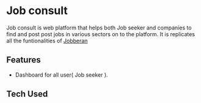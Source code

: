 # Job consult 
Job consult is web platform that helps both Job seeker and companies to find and post post jobs in various sectors on to the platform. It is replicates all the funtionalities of [Jobberan](https://www.jobberman.com.gh/)

## Features
- Dashboard for all user( Job seeker  ).
## Tech Used
